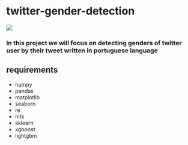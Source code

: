 # twitter-gender-detection  
![](https://images.theconversation.com/files/351698/original/file-20200807-18-13k2a9d.jpg?ixlib=rb-1.1.0&rect=0%2C9%2C2158%2C1053&q=20&auto=format&w=320&fit=clip&dpr=2&usm=12&cs=strip)  
### In this project we will focus on detecting genders of twitter user by their tweet written in portuguese language  
## requirements
- numpy
- pandas
- matplotlib
- seaborn
- re
- nltk
- sklearn
- xgboost
- lightgbm

